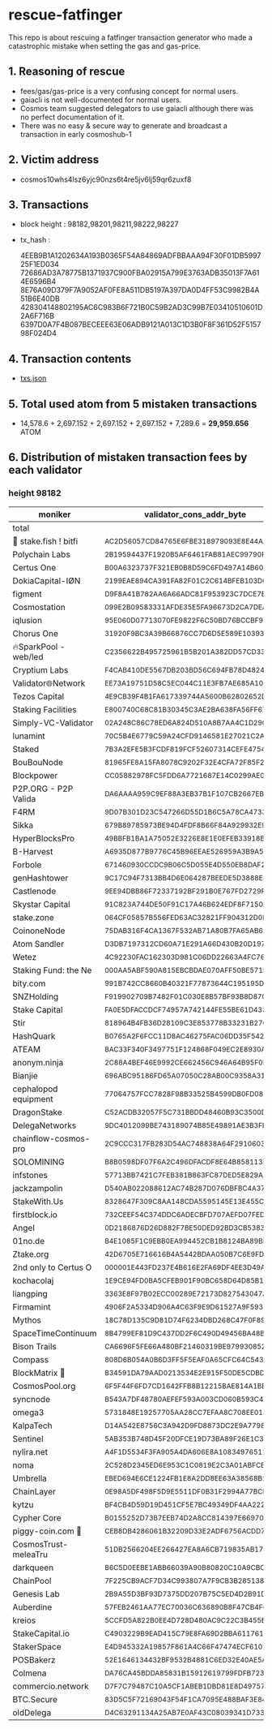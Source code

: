 # rescue-fatfinger

This repo is about rescuing a fatfinger transaction generator who made a catastrophic mistake when setting the gas and gas-price.


## 1. Reasoning of rescue

- fees/gas/gas-price is a very confusing concept for normal users.
- gaiacli is not well-documented for normal users.
- Cosmos team suggested delegators to use gaiacli although there was no perfect documentation of it.
- There was no easy & secure way to generate and broadcast a transaction in early cosmoshub-1


## 2. Victim address

- cosmos10whs4lsz6yjc90nzs6t4re5jv6lj59qr6zuxf8


## 3. Transactions

- block height : 98182,98201,98211,98222,98227
- tx_hash : 

  4EEB9B1A1202634A193B0365F54A84869ADFBBAAA94F30F01DB599725F1ED034
  72686AD3A78775B1371937C900FBA02915A799E3763ADB35013F7A614E6596B4
  8E76A09D379F7A9052AF0FE8A511DB5197A397DA0D4FF53C9982B4A51B6E40DB
  428304148802195AC6C983B6F721B0C59B2AD3C99B7E03410510601D2A6F716B
  6397D0A7F4B087BECEEE63E06ADB9121A013C1D3B0F8F361D52F515798F024D4


## 4. Transaction contents

- [txs.json](https://github.com/b-harvest/rescue-fatfinger/blob/master/txs.json)


## 5. Total used atom from 5 mistaken transactions

- 14,578.6 + 2,697.152 + 2,697.152 + 2,697.152 + 7,289.6 = **29,959.656** ATOM

## 6. Distribution of mistaken transaction fees by each validator

### height 98182
moniker | validator_cons_addr_byte | power | proposer | tx_fee_earned
--- | --- | --- | --- | ---
total |  | 81688785157586 |  | 14287033010
🐠 stake.fish ! bitfi | <sub>AC2D56057CD84765E6FBE318979093E8E44AA18F</sub> | 7971447748183 | no | 1324464821
Polychain Labs | <sub>2B19594437F1920B5AF6461FAB81AEC99790FEB1</sub> | 7936683252426 | yes | 2033040062
Certus One | <sub>B00A6323737F321EB0B8D59C6FD497A14B60938A</sub> | 7816107373204 | no | 1298654847
DokiaCapital-IØN | <sub>2199EAE894CA391FA82F01C2C614BFEB103D056C</sub> | 7235992990557 | no | 1202268203
figment | <sub>D9F8A41B782AA6A66ADC81F953923C7DCE7B6001</sub> | 6294574287500 | no | 1045850449
Cosmostation | <sub>099E2B09583331AFDE35E5FA96673D2CA7DEA316</sub> | 4535539504134 | no | 753584883
iqlusion | <sub>95E060D07713070FE9822F6C50BD76BCCBF9F17A</sub> | 4054549590491 | no | 673667879
Chorus One | <sub>31920F9BC3A39B66876CC7D6D5E589E10393BF0E</sub> | 2743607214714 | no | 455853360
🔥SparkPool - web/led | <sub>C2356622B495725961B5B201A382DD57CD3305EC</sub> | 2462810966773 | no | 409198754
Cryptium Labs | <sub>F4CAB410DE5567DB203BD56C694FB78D482479A1</sub> | 2199634171484 | no | 365471639
Validator🌐Network | <sub>EE73A19751D58C5EC044C11E3FB7AE685A10D2C1</sub> | 2179530904880 | no | 362131459
Tezos Capital | <sub>4E9CB39F4B1FA617339744A5600B62802652D69C</sub> | 2111499999999 | no | 350828050
Staking Facilities | <sub>E800740C68C81B30345C3AE2BA638FA56FF67EEF</sub> | 2022677390951 | no | 336070075
Simply-VC-Validator | <sub>02A248C86C78ED6A824D510A8B7AA4C1D290D2DC</sub> | 2000000000000 | no | 332302202
lunamint | <sub>70C5B4E6779C59A24CFD9146581E27021C2AEC26</sub> | 1866687749497 | no | 310152225
Staked | <sub>7B3A2EFE5B3FCDF819FCF52607314CEFE4754BB6</sub> | 1729809647918 | no | 287409777
BouBouNode | <sub>81965FE8A15FA8078C9202F32E4CFA72F85F2A22</sub> | 1452663806932 | no | 241361691
Blockpower | <sub>CC05882978FC5FDD6A7721687E14C0299AE004B8</sub> | 1415609118359 | no | 235205013
P2P.ORG - P2P Valida | <sub>DA6AAAA959C9EF88A3EB37B1F107CB2667EBBAAB</sub> | 1255053167500 | no | 208528465
F4RM | <sub>9D07B301D23C547266D55D1B6C5A78CA473383A1</sub> | 1186866796000 | no | 197199225
Sikka | <sub>679B89785973BE94D4FDF8B66F84A929932E91C5</sub> | 1154245662471 | no | 191779187
HyperBlocksPro | <sub>49BBFB1BA1A75052E3226E8E1E0EFEB33918B8B2</sub> | 1000000000000 | no | 166151101
B-Harvest | <sub>A6935D877B9776C45B96EEAE526959A3B9A5AB1A</sub> | 936754505898 | no | 155642792
Forbole | <sub>671460930CCDC9B06C5D055E4D550EB8DAF2291E</sub> | 917044942692 | no | 152368027
genHashtower | <sub>9C17C94F7313BB4D6E064287BEEDE5D3888E8855</sub> | 570000100000 | no | 94706144
Castlenode | <sub>9EE94DBB86F72337192BF291B0E767FD2729F00A</sub> | 524248787500 | no | 87104513
Skystar Capital | <sub>91C823A744DE50F91C17A46B624EDF8F7150A7DD</sub> | 522842307692 | no | 86870825
stake.zone | <sub>064CF05857B556FED63AC32821FF904312D0F2C8</sub> | 513519283500 | no | 85321794
CoinoneNode | <sub>75DAB316F4CA1367F532AB71A80B7FA65AB69039</sub> | 500001000000 | no | 83075716
Atom Sandler | <sub>D3DB7197312CD60A71E291A66D430B20D197CF41</sub> | 454269261764 | no | 75477338
Wetez | <sub>4C92230FAC162303D981C06DD22663A4FC7622BC</sub> | 424068127110 | no | 70459386
Staking Fund: the Ne | <sub>000AA5ABF590A815EBCBDAE070AFF50BE571EB8B</sub> | 399102918853 | no | 66311389
bity.com | <sub>991B742CC8660B40321F77873644C195195D4178</sub> | 313901000000 | no | 52154996
SNZHolding | <sub>F919902709B7482F01C030E8B57BF93B8D87043B</sub> | 303560000000 | no | 50436828
Stake Capital | <sub>FA0E5DFACCDCF74957A742144FE55BE61D433377</sub> | 268830335577 | no | 44666456
Stir | <sub>818964B4FB36D28109C3E853778B33231B27C5FC</sub> | 228960000000 | no | 38041956
HashQuark | <sub>B0765A2F6FCC11D8AC46275FAC06DD35F54217C1</sub> | 209292307692 | no | 34774147
ATEAM | <sub>BAC33F340F3497751F124868F049EC2E8930AC2F</sub> | 180042307692 | no | 29914227
anonym.ninja | <sub>2C88A4BEF46E9992CE662456C946A64B95F0B150</sub> | 170501000000 | no | 28328928
Bianjie | <sub>696ABC95186FD65A07050C28AB00C9358A315030</sub> | 158501000000 | no | 26335115
cephalopod equipment | <sub>77064757FCC7828F98B33525B4599DB0FD08DC37</sub> | 138784005000 | no | 23059115
DragonStake | <sub>C52ACDB32057F5C731BBDD48460B93C3500DD324</sub> | 134690307692 | no | 22378942
DelegaNetworks | <sub>9DC4012099BE743189074B85E49891AE3B3FEE9B</sub> | 126962000000 | no | 21094876
chainflow-cosmos-pro | <sub>2C9CCC317FB283D54AC748838A64F29106039E51</sub> | 109712087692 | no | 18228784
SOLOMINING | <sub>B8B0598DF07F6A2C496DFACDF8E64B858113BDDB</sub> | 103523999000 | no | 17200626
infstones | <sub>57713BB7421C7FEB381B863FC87DED5E829AA961</sub> | 100001000000 | no | 16615276
jackzampolin | <sub>D540AB022088612AC74B287D076DBFBC4A377A2E</sub> | 87783390000 | no | 14585306
StakeWith.Us | <sub>8328647F309C8AA148CDA5595145E13E455CA704</sub> | 72681050000 | no | 12076036
firstblock.io | <sub>732CEEF54C374DDC6ADECBFD707AEFD07FEDC143</sub> | 66498834569 | no | 11048854
Angel | <sub>0D2186876D26D882F7BE50DED92BD3CB53838143</sub> | 50001000000 | no | 8307721
01no.de | <sub>B4E1085F1C9EBB0EA994452CB1B8124BA89BED1A</sub> | 45000000000 | no | 7476799
Ztake.org | <sub>42D6705E716616B4A5442BDAA050B7C6E9FDDE43</sub> | 37708816290 | no | 6265361
2nd only to Certus O | <sub>000001E443FD237E4B616E2FA69DF4EE3D49A94F</sub> | 32769151388 | no | 5444630
kochacolaj | <sub>1E9CE94FD0BA5CFEB901F90BC658D64D85B134D2</sub> | 27693431300 | no | 4601294
liangping | <sub>3363E8F97B02ECC00289E72173D827543047ACDA</sub> | 27692307692 | no | 4601107
Firmamint | <sub>4906F2A5334D906A4C63F9E9D61527A9F593C4EF</sub> | 23196307692 | no | 3854092
Mythos | <sub>18C78D135C9D81D74F6234DBD268C47F0F89E844</sub> | 23192307692 | no | 3853427
SpaceTimeContinuum | <sub>8B4799EF81D9C437DD2F6C490D49456BA48B0FD6</sub> | 23001000000 | no | 3821641
Bison Trails | <sub>CA6696F5FE66A480BF21460319BE979930852DD0</sub> | 23000000000 | no | 3821475
Compass | <sub>808D6B054A0B6D3FF5F5EAF0A65CFC64C543F833</sub> | 22692307692 | no | 3770351
BlockMatrix 🚀 | <sub>B34591DA79AAD0213534E2E915F50DE5CDBDF250</sub> | 22692307692 | no | 3770351
CosmosPool.org | <sub>6F5F44F6FD7CD1642FFB8B12215BAE814A1BE08C</sub> | 20000000000 | no | 3323022
syncnode | <sub>B543A7DF48780AEFEF593A003CD060B593C4E6B5</sub> | 19223667725 | no | 3194033
omega3 | <sub>5731848E19257705AA28CC7EFAA8C708EE014D52</sub> | 17899307692 | no | 2973989
KalpaTech | <sub>D14A542E8756C3A942D9FD8873DC2E9A7798A17F</sub> | 17692307692 | no | 2939596
Sentinel | <sub>5AB353B748D45F20DFCE19D73BA89F26E1C34CF7</sub> | 16094792810 | no | 2674167
nylira.net | <sub>A4F1D5534F3FA905A4DA606E8A10834976511FF7</sub> | 12879080000 | no | 2139873
noma | <sub>2C528D2345ED6E953C1C0819E2C3A01ABFCBA557</sub> | 12692307692 | no | 2108840
Umbrella | <sub>EBED694E6CE1224FB1E8A2DD8EE63A38568B1E2B</sub> | 12376200666 | no | 2056319
ChainLayer | <sub>0E98A5DF498F5D9E5511DF0B31F2994A77BCFD38</sub> | 12002000000 | no | 1994145
kytzu | <sub>BF4CB4D59D19D451CF5E7BC49349DF4AA222D78B</sub> | 9982307692 | no | 1658571
Cypher Core | <sub>B0155252D73B7EEB74D2A8CC814397E66970A839</sub> | 9192307692 | no | 1527312
piggy-coin.com 🐷 | <sub>CEB8DB4286061B32209D33E2ADF6756ACDD7E005</sub> | 6004000000 | no | 997571
CosmosTrust-meleaTru | <sub>51DB2566204EE266427EA8A6CB719835AB170BE9</sub> | 2152760591 | no | 357683
darkqueen | <sub>B6C5D0EEBE1ABB66039A90B80820C10A9CBCA95C</sub> | 100000000 | no | 16615
ChainPool | <sub>7F225CB9ACF7D34C993807A7F9CB3B2851386DE1</sub> | 100000000 | no | 16615
Genesis Lab | <sub>2B9A55D3BF93D7375DD207B75C5ED4D2B91D9146</sub> | 51500000 | no | 8556
Auberdine | <sub>57FEB2461AA77EC70036C636890B8F47CB4FCB0D</sub> | 21000000 | no | 3489
kreios | <sub>5CCFD5A822B0EE4D728D480AC9C22C3B455E8584</sub> | 5600000 | no | 930
StakeCapital.io | <sub>C4903229B9EAD415C79E8FA69D2BBA6117617C41</sub> | 1970000 | no | 327
StakerSpace | <sub>E4D945332A19857F861A4C66F47474ECF6101FBE</sub> | 1960000 | no | 325
POSBakerz | <sub>52E1646134432BF9532B4881C6ED32E40AE5A2DD</sub> | 1944000 | no | 322
Colmena | <sub>DA76CA45BDDA85831B15912619799FDFB7235B76</sub> | 1002000 | no | 166
commercio.network | <sub>D7F7C79487C10A5CF1ABEB1DBD81E8D49757C422</sub> | 1000000 | no | 166
BTC.Secure | <sub>83D5C5F72169043F54F1CA7095E488BAF3E849EF</sub> | 1000000 | no | 166
oldDelega | <sub>D4C63291134A25AB7E0AF43C08039341D733733B</sub> | 1000000 | no | 166



